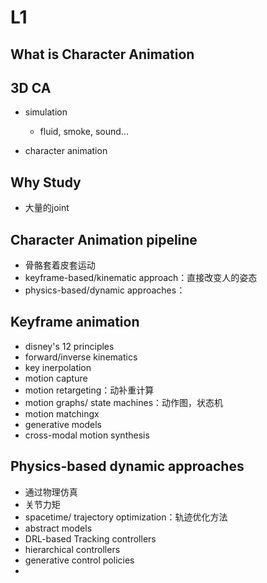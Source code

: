 <!--
 Copyright 2022 tml104
 
 Licensed under the Apache License, Version 2.0 (the "License");
 you may not use this file except in compliance with the License.
 You may obtain a copy of the License at
 
     http://www.apache.org/licenses/LICENSE-2.0
 
 Unless required by applicable law or agreed to in writing, software
 distributed under the License is distributed on an "AS IS" BASIS,
 WITHOUT WARRANTIES OR CONDITIONS OF ANY KIND, either express or implied.
 See the License for the specific language governing permissions and
 limitations under the License.
-->

# L1

## What is Character Animation

## 3D CA

- simulation
  - fluid, smoke, sound...

- character animation


## Why Study

- 大量的joint

## Character Animation pipeline

- 骨骼套着皮套运动
- keyframe-based/kinematic approach：直接改变人的姿态
- physics-based/dynamic approaches：

## Keyframe animation

- disney's 12 principles
- forward/inverse kinematics
- key inerpolation
- motion capture
- motion retargeting：动补重计算
- motion graphs/ state machines：动作图，状态机
- motion matchingx
- generative models
- cross-modal motion synthesis

## Physics-based dynamic approaches

- 通过物理仿真
- 关节力矩
- spacetime/ trajectory optimization：轨迹优化方法
- abstract models
- DRL-based Tracking controllers
- hierarchical controllers
- generative control policies
- 